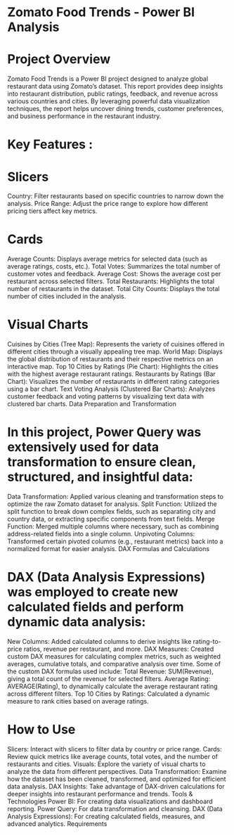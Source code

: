 # Zomato Food Trends - Power BI Analysis

# Project Overview
Zomato Food Trends is a Power BI project designed to analyze global restaurant data using Zomato’s dataset. This report provides deep insights into restaurant distribution, public ratings, feedback, and revenue across various countries and cities. By leveraging powerful data visualization techniques, the report helps uncover dining trends, customer preferences, and business performance in the restaurant industry.

# Key Features :

# Slicers
Country: Filter restaurants based on specific countries to narrow down the analysis.
Price Range: Adjust the price range to explore how different pricing tiers affect key metrics.

# Cards
Average Counts: Displays average metrics for selected data (such as average ratings, costs, etc.).
Total Votes: Summarizes the total number of customer votes and feedback.
Average Cost: Shows the average cost per restaurant across selected filters.
Total Restaurants: Highlights the total number of restaurants in the dataset.
Total City Counts: Displays the total number of cities included in the analysis.

# Visual Charts
Cuisines by Cities (Tree Map): Represents the variety of cuisines offered in different cities through a visually appealing tree map.
World Map: Displays the global distribution of restaurants and their respective metrics on an interactive map.
Top 10 Cities by Ratings (Pie Chart): Highlights the cities with the highest average restaurant ratings.
Restaurants by Ratings (Bar Chart): Visualizes the number of restaurants in different rating categories using a bar chart.
Text Voting Analysis (Clustered Bar Charts): Analyzes customer feedback and voting patterns by visualizing text data with clustered bar charts.
Data Preparation and Transformation

# In this project, Power Query was extensively used for data transformation to ensure clean, structured, and insightful data:
Data Transformation: Applied various cleaning and transformation steps to optimize the raw Zomato dataset for analysis.
Split Function: Utilized the split function to break down complex fields, such as separating city and country data, or extracting specific components from text fields.
Merge Function: Merged multiple columns where necessary, such as combining address-related fields into a single column.
Unpivoting Columns: Transformed certain pivoted columns (e.g., restaurant metrics) back into a normalized format for easier analysis.
DAX Formulas and Calculations

# DAX (Data Analysis Expressions) was employed to create new calculated fields and perform dynamic data analysis:
New Columns: Added calculated columns to derive insights like rating-to-price ratios, revenue per restaurant, and more.
DAX Measures: Created custom DAX measures for calculating complex metrics, such as weighted averages, cumulative totals, and comparative analysis over time.
Some of the custom DAX formulas used include:
Total Revenue: SUM(Revenue), giving a total count of the revenue for selected filters.
Average Rating: AVERAGE(Rating), to dynamically calculate the average restaurant rating across different filters.
Top 10 Cities by Ratings: Calculated a dynamic measure to rank cities based on average ratings.

# How to Use
Slicers: Interact with slicers to filter data by country or price range.
Cards: Review quick metrics like average counts, total votes, and the number of restaurants and cities.
Visuals: Explore the variety of visual charts to analyze the data from different perspectives.
Data Transformation: Examine how the dataset has been cleaned, transformed, and optimized for efficient data analysis.
DAX Insights: Take advantage of DAX-driven calculations for deeper insights into restaurant performance and trends.
Tools & Technologies
Power BI: For creating data visualizations and dashboard reporting.
Power Query: For data transformation and cleansing.
DAX (Data Analysis Expressions): For creating calculated fields, measures, and advanced analytics.
Requirements
